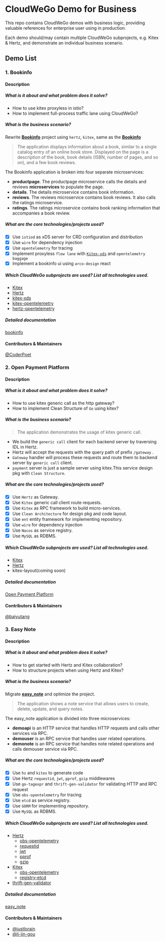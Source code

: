 # CloudWeGo Demo for Business

This repo contains CloudWeGo demos with business logic, providing valuable references for enterprise user using in production.

Each demo should/may contain multiple CloudWeGo subprojects, e.g. Kitex & Hertz, and demonstrate an individual business scenario.

## Demo List

### 1. Bookinfo

#### Description
##### What is it about and what problem does it solve?
- How to use kitex proxyless in istio?
- How to implement full-process traffic lane using CloudWeGo?

##### What is the business scenario?
Rewrite **[Bookinfo](https://istio.io/latest/docs/examples/bookinfo/)** project using `hertz`, `kitex`, same as the **[Bookinfo](https://istio.io/latest/docs/examples/bookinfo/)**

> The application displays information about a book, similar to a single catalog entry of an online book store. Displayed on the page is a description of the book, book details (ISBN, number of pages, and so on), and a few book reviews.

The Bookinfo application is broken into four separate microservices:

- **productpage**. The productpage microservice calls the details and reviews **microservices** to populate the page.
- **details**. The details microservice contains book information.
- **reviews**. The reviews microservice contains book reviews. It also calls the ratings microservice.
- **ratings**. The ratings microservice contains book ranking information that accompanies a book review.

##### What are the core technologies/projects used?

- [x] Use `istiod` as xDS server for CRD configuration and distribution
- [x] Use `wire` for dependency injection
- [x] Use `opentelemetry` for tracing
- [x] Implement proxyless `flow lane` with [`Kitex-xds`](https://github.com/kitex-contrib/xds) and `opentelemetry baggage`
- [x] Implement a bookinfo ui using `arco-design` react

##### Which CloudWeGo subprojects are used? List all technologies used.
- [Kitex](https://github.com/cloudwego/kitex)
- [Hertz](https://github.com/cloudwego/hertz)
- [kitex-xds](https://github.com/kitex-contrib/xds)
- [kitex-opentelemetry](https://github.com/kitex-contrib/obs-opentelemetry)
- [hertz-opentelemetry](https://github.com/hertz-contrib/obs-opentelemetry)

##### Detailed documentation
[bookinfo](./bookinfo/README.md)

#### Contributors & Maintainers
[@CoderPoet](https://github.com/CoderPoet)


### 2. Open Payment Platform

#### Description
##### What is it about and what problem does it solve?
- How to use kitex generic call as the http gateway?
- How to implement Clean Structure of `Go` using kitex?

##### What is the business scenario?
> The application demonstrates the usage of kitex generic call.

- We build the `generic call` client for each backend server by traversing IDL in Hertz.
- Hertz will accept the requests with the query path of prefix `/gateway` .
- `Gateway` handler will process these requests and route them to backend server by `generic call` client.
- `payment` server is just a sample server using kitex.This service design pkg with `Clean Structure`.

##### What are the core technologies/projects used?

- [x] Use `Hertz` as Gateway.
- [x] Use `Kitex` generic call client route requests.
- [x] Use `Kitex` as RPC framework to build micro-services.
- [x] Use `Clean Architecture` for design pkg and code layout.
- [x] Use `ent` entity framework for implementing repository.
- [x] Use `wire` for dependency injection
- [x] Use `Nacos` as service registry.
- [x] Use `MySQL` as RDBMS.

##### Which CloudWeGo subprojects are used? List all technologies used.
- [Kitex](https://github.com/cloudwego/kitex)
- [Hertz](https://github.com/cloudwego/hertz)
- kitex-layout(coming soon)

##### Detailed documentation
[Open Payment Platform](./open-payment-platform/README.md)

#### Contributors & Maintainers
[@baiyutang](https://github.com/baiyutang)


### 3. Easy Note

#### Description
##### What is it about and what problem does it solve?
- How to get started with Hertz and Kitex collaboration?
- How to structure projects when using Hertz and Kitex?

##### What is the business scenario?
Migrate **[easy_note](https://github.com/cloudwego/kitex-examples/tree/main/bizdemo/easy_note)** and optimize the project.

> The application shows a note service that allows users to create, delete, update, and query notes.

The easy_note application is divided into three microservices:

- **demoapi** is an HTTP service that handles HTTP requests and calls other services via RPC.
- **demouser** is an RPC service that handles user related operations.
- **demonote** is an RPC service that handles note related operations and calls demouser service via RPC.

##### What are the core technologies/projects used?

- [x] Use `hz` and `kitex` to generate code
- [x] Use Hertz `requestid`, `jwt`, `pprof`, `gzip` middlewares
- [x] Use `go-tagexpr` and `thrift-gen-validator` for validating HTTP and RPC request
- [x] Use `obs-opentelemetry` for tracing
- [x] Use `etcd` as service registry.
- [x] Use `GORM` for implementing repository.
- [x] Use `MySQL` as RDBMS.

##### Which CloudWeGo subprojects are used? List all technologies used.
- [Hertz](https://github.com/cloudwego/hertz)
  - [obs-opentelemetry](https://github.com/hertz-contrib/obs-opentelemetry)
  - [requestid](https://github.com/hertz-contrib/requestid)
  - [jwt](https://github.com/hertz-contrib/jwt)
  - [pprof](https://github.com/hertz-contrib/pprof)
  - [gzip](https://github.com/hertz-contrib/gzip)
- [Kitex](https://github.com/cloudwego/kitex)
  - [obs-opentelemetry](https://github.com/kitex-contrib/obs-opentelemetry)
  - [registry-etcd](https://github.com/kitex-contrib/registry-etcd)
- [thrift-gen-validator](https://github.com/cloudwego/thrift-gen-validator)

##### Detailed documentation
[easy_note](./easy_note/README.md)

#### Contributors & Maintainers
- [@justlorain](https://github.com/justlorain)
- [@li-jin-gou](https://github.com/li-jin-gou)


